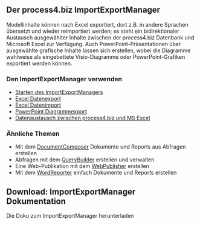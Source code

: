 

## Der process4.biz ImportExportManager

Modellinhalte können nach Excel exportiert, dort z.B. in andere Sprachen
übersetzt und wieder reimportiert werden; es steht ein bidirektionaler
Austausch ausgewählter Inhalte zwischen der process4.biz Datenbank und
Microsoft Excel zur Verfügung. Auch PowerPoint-Präsentationen über
ausgewählte grafische Inhalte lassen sich erstellen, wobei die Diagramme
wahlweise als eingebettete Visio-Diagramme oder PowerPoint-Grafiken
exportiert werden können.

### Den ImportExportManager verwenden

-   [Starten des ImportExportManagers](starten-des-importexportmanager)
-   [Excel Datenexport](excel-datenexport)
-   [Excel Datenimport](excel-datenimport)
-   [PowerPoint Diagrammexport](powerpoint-diagrammexport)
-   [Datenaustausch zwischen process4.biz und MS Excel](datenaustausch-zwischen-process4-biz-und-ms-excel)

### Ähnliche Themen

-   Mit dem [DocumentComposer](documentcomposer-de) Dokumente und Reports
    aus Abfragen erstellen
-   Abfragen mit dem [QueryBuilder](querybuilder-de) erstellen und
    verwalten
-   Eine Web-Publikation mit dem
    [WebPublisher](webpublisher-de)
    erstellen
-   Mit dem [WordReporter](wordreporter-de) einfach Dokumente und Reports
    erstellen

## Download: ImportExportManager Dokumentation

Die Doku zum ImportExportManager herunterladen

